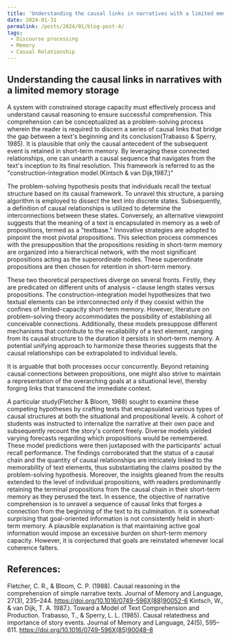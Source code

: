 ```yaml
---
title: 'Understanding the causal links in narratives with a limited memory storage'
date: 2024-01-31
permalink: /posts/2024/01/blog-post-4/
tags:
 - Discourse processing
 - Memory
 - Casual Relationship
---
```



## Understanding the causal links in narratives with a limited memory storage 

A system with constrained storage capacity must effectively process and understand causal reasoning to ensure successful comprehension. This comprehension can be conceptualized as a problem-solving process wherein the reader is required to discern a series of causal links that bridge the gap between a text's beginning and its conclusion(Trabasso & Sperry, 1985). It is plausible that only the causal antecedent of the subsequent event is retained in short-term memory. By leveraging these connected relationships, one can unearth a causal sequence that navigates from the text's inception to its final resolution. This framework is referred to as the "construction-integration model.(Kintsch & van Dijk,1987.)"

The problem-solving hypothesis posits that individuals recall the textual structure based on its causal framework. To unravel this structure, a parsing algorithm is employed to dissect the text into discrete states. Subsequently, a definition of causal relationships is utilized to determine the interconnections between these states. Conversely, an alternative viewpoint suggests that the meaning of a text is encapsulated in memory as a web of propositions, termed as a "textbase." Innovative strategies are adopted to pinpoint the most pivotal propositions. This selection process commences with the presupposition that the propositions residing in short-term memory are organized into a hierarchical network, with the most significant propositions acting as the superordinate nodes. These superordinate propositions are then chosen for retention in short-term memory.

These two theoretical perspectives diverge on several fronts. Firstly, they are predicated on different units of analysis – clause length states versus propositions. The construction-integration model hypothesizes that two textual elements can be interconnected only if they coexist within the confines of limited-capacity short-term memory. However, literature on problem-solving theory accommodates the possibility of establishing all conceivable connections. Additionally, these models presuppose different mechanisms that contribute to the recallability of a text element, ranging from its causal structure to the duration it persists in short-term memory. A potential unifying approach to harmonize these theories suggests that the causal relationships can be extrapolated to individual levels.

It is arguable that both processes occur concurrently. Beyond retaining causal connections between propositions, one might also strive to maintain a representation of the overarching goals at a situational level, thereby forging links that transcend the immediate context.

A particular study(Fletcher & Bloom, 1988) sought to examine these competing hypotheses by crafting texts that encapsulated various types of causal structures at both the situational and propositional levels. A cohort of students was instructed to internalize the narrative at their own pace and subsequently recount the story's content freely. Diverse models yielded varying forecasts regarding which propositions would be remembered. These model predictions were then juxtaposed with the participants' actual recall performance. The findings corroborated that the status of a causal chain and the quantity of causal relationships are intricately linked to the memorability of text elements, thus substantiating the claims posited by the problem-solving hypothesis. Moreover, the insights gleaned from the results extended to the level of individual propositions, with readers predominantly retaining the terminal propositions from the causal chain in their short-term memory as they perused the text. In essence, the objective of narrative comprehension is to unravel a sequence of causal links that forges a connection from the beginning of the text to its culmination. It is somewhat surprising that goal-oriented information is not consistently held in short-term memory. A plausible explanation is that maintaining active goal information would impose an excessive burden on short-term memory capacity. However, it is conjectured that goals are reinstated whenever local coherence falters.


## References: 
Fletcher, C. R., & Bloom, C. P. (1988). Causal reasoning in the comprehension of simple narrative texts. Journal of Memory and Language, 27(3), 235–244. https://doi.org/10.1016/0749-596X(88)90052-6
Kintsch, W., & van Dijk, T. A. 1987.). Toward a Model of Text Comprehension and Production.
Trabasso, T., & Sperry, L. L. (1985). Causal relatedness and importance of story events. Journal of Memory and Language, 24(5), 595–611. https://doi.org/10.1016/0749-596X(85)90048-8

